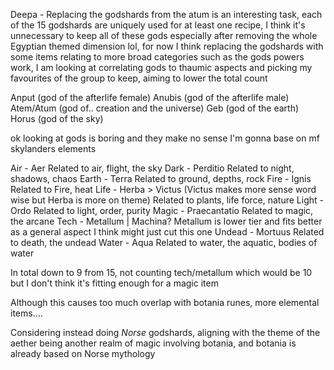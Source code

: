 Deepa - Replacing the godshards from the atum is an interesting task, each of the 15 godshards are uniquely used for at least one recipe, I think it's unnecessary to keep all of these gods especially after removing the whole Egyptian themed dimension lol, for now I think replacing the godshards with some items relating to more broad categories such as the gods powers work, I am looking at correlating gods to thaumic aspects and picking my favourites of the group to keep, aiming to lower the total count

Anput (god of the afterlife female)
Anubis (god of the afterlife male)
Atem/Atum (god of.. creation and the universe)
Geb (god of the earth)
Horus (god of the sky)

ok looking at gods is boring and they make no sense I'm gonna base on mf skylanders elements

Air - Aer
	Related to air, flight, the sky
Dark - Perditio
	Related to night, shadows, chaos
Earth - Terra
	Related to ground, depths, rock
Fire - Ignis
	Related to Fire, heat
Life - Herba > Victus (Victus makes more sense word wise but Herba is more on theme)
	Related to plants, life force, nature
Light - Ordo
	Related to light, order, purity
Magic - Praecantatio
	Related to magic, the arcane
Tech - Metallum | Machina? Metallum is lower tier and fits better as a general aspect
	I think might just cut this one
Undead - Mortuus
	Related to death, the undead
Water - Aqua
	Related to water, the aquatic, bodies of water

In total down to 9 from 15, not counting tech/metallum which would be 10 but I don't think it's fitting enough for a magic item

Although this causes too much overlap with botania runes, more elemental items....

Considering instead doing *Norse* godshards, aligning with the theme of the aether being another realm of magic involving botania, and botania is already based on Norse mythology

